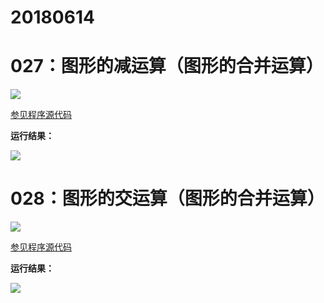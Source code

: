 # 20180614

# 027：图形的减运算（图形的合并运算）

<img src="http://image.renkaigis.com/keepcoding/2018061401.png">

<a href="https://github.com/renkaigis/KeepCoding/tree/master/2018/06/14" target="_blank">参见程序源代码</a>

**运行结果：**

<img src="http://image.renkaigis.com/keepcoding/2018061402.png">

# 028：图形的交运算（图形的合并运算）

<img src="http://image.renkaigis.com/keepcoding/2018061403.png">

<a href="https://github.com/renkaigis/KeepCoding/tree/master/2018/06/14" target="_blank">参见程序源代码</a>

**运行结果：**

<img src="http://image.renkaigis.com/keepcoding/2018061404.png">